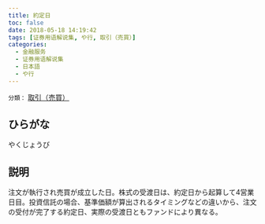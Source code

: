 ```yaml
---
title: 約定日
toc: false
date: 2018-05-18 14:19:42
tags: [证券用语解说集, や行, 取引（売買）]
categories:
  - 金融服务
  - 证券用语解说集
  - 日本語
  - や行
---
```


`分類：` [取引（売買）](/tags/取引（売買）/)

## ひらがな

やくじょうび

## 説明

注文が執行され売買が成立した日。株式の受渡日は、約定日から起算して4営業日目。投資信託の場合、基準価額が算出されるタイミングなどの違いから、注文の受付が完了する約定日、実際の受渡日ともファンドにより異なる。

